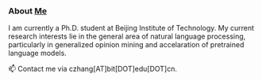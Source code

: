 ### About [Me](https://genezc.github.io)

I am currently a Ph.D. student at Beijing Institute of Technology. My current research interests lie in the general area of natural language processing, particularly in generalized opinion mining and accelaration of pretrained language models.

📫 Contact me via czhang[AT]bit[DOT]edu[DOT]cn.



